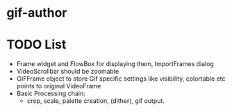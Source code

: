 # gif-author


# TODO List

- Frame widget and FlowBox for displaying them, ImportFrames dialog
- VideoScrollbar should be zoomable
- GIFFrame object to store Gif specific settings like visibility, colortable etc
    points to original VideoFrame
- Basic Processing chain:
  - crop, scale, palette creation, (dither), gif output.

